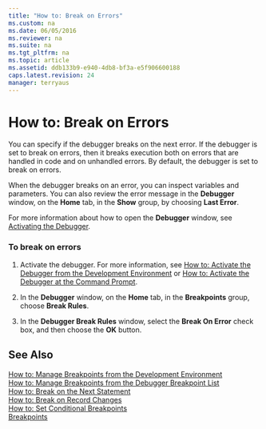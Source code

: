 ```yaml
---
title: "How to: Break on Errors"
ms.custom: na
ms.date: 06/05/2016
ms.reviewer: na
ms.suite: na
ms.tgt_pltfrm: na
ms.topic: article
ms.assetid: ddb133b9-e940-4db8-bf3a-e5f906600188
caps.latest.revision: 24
manager: terryaus
---
```

# How to: Break on Errors
You can specify if the debugger breaks on the next error. If the debugger is set to break on errors, then it breaks execution both on errors that are handled in code and on unhandled errors. By default, the debugger is set to break on errors.  
  
 When the debugger breaks on an error, you can inspect variables and parameters. You can also review the error message in the **Debugger** window, on the **Home** tab, in the **Show** group, by choosing **Last Error**.  
  
 For more information about how to open the **Debugger** window, see [Activating the Debugger](../dynamics-nav/Activating-the-Debugger.md).  
  
### To break on errors  
  
1.  Activate the debugger. For more information, see [How to: Activate the Debugger from the Development Environment](../Topic/How%20to:%20Activate%20the%20Debugger%20from%20the%20Development%20Environment.md) or [How to: Activate the Debugger at the Command Prompt](../Topic/How%20to:%20Activate%20the%20Debugger%20at%20the%20Command%20Prompt.md).  
  
2.  In the **Debugger** window, on the **Home** tab, in the **Breakpoints** group, choose **Break Rules**.  
  
3.  In the **Debugger Break Rules** window, select the **Break On Error** check box, and then choose the **OK** button.  
  
## See Also  
 [How to: Manage Breakpoints from the Development Environment](../Topic/How%20to:%20Manage%20Breakpoints%20from%20the%20Development%20Environment.md)   
 [How to: Manage Breakpoints from the Debugger Breakpoint List](../Topic/How%20to:%20Manage%20Breakpoints%20from%20the%20Debugger%20Breakpoint%20List.md)   
 [How to: Break on the Next Statement](../Topic/How%20to:%20Break%20on%20the%20Next%20Statement.md)   
 [How to: Break on Record Changes](../Topic/How%20to:%20Break%20on%20Record%20Changes.md)   
 [How to: Set Conditional Breakpoints](../Topic/How%20to:%20Set%20Conditional%20Breakpoints.md)   
 [Breakpoints](../dynamics-nav/Breakpoints.md)